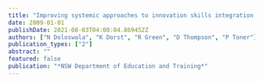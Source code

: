 ```yaml
---
title: "Improving systemic approaches to innovation skills integration in the creative industries"
date: 2009-01-01
publishDate: 2021-08-03T04:08:04.869452Z
authors: ["N Doloswala", "K Dorst", "R Green", "D Thompson", "P Toner"]
publication_types: ["2"]
abstract: ""
featured: false
publication: "*NSW Department of Education and Training*"
---
```


